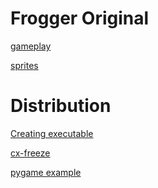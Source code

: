 Frogger Original
================
[gameplay](https://www.youtube.com/watch?v=l9fO-YuWPSk)

[sprites](https://github.com/thagomizer/Frogger/tree/master/assets)

Distribution
============
[Creating executable](https://docs.python-guide.org/shipping/freezing/)

[cx-freeze](https://cx-freeze.readthedocs.io/en/latest/faq.html)

[pygame example](https://github.com/pygame/stuntcat/blob/master/setup.py)
